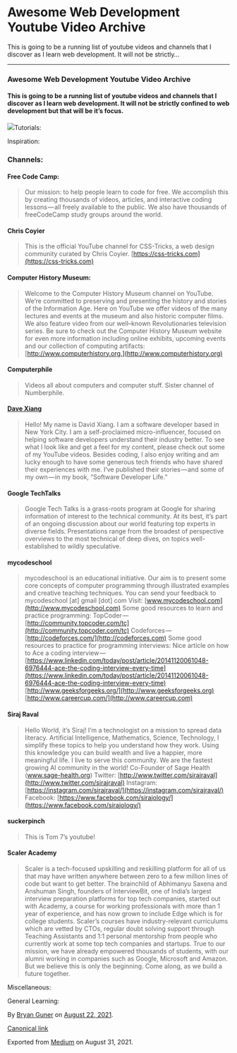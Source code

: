 # Awesome Web Development Youtube Video Archive

This is going to be a running list of youtube videos and channels that I discover as I learn web development. It will not be strictly…

***

### Awesome Web Development Youtube Video Archive

#### This is going to be a running list of youtube videos and channels that I discover as I learn web development. It will not be strictly confined to web development but that will be it’s focus.

![](https://cdn-images-1.medium.com/max/800/0\*SmvOx9hz2KcF1QP4.gif)Tutorials:

Inspiration:

### Channels:

#### Free Code Camp:

> Our mission: to help people learn to code for free. We accomplish this by creating thousands of videos, articles, and interactive coding lessons — all freely available to the public. We also have thousands of freeCodeCamp study groups around the world.

#### Chris Coyier

> This is the official YouTube channel for CSS-Tricks, a web design community curated by Chris Coyier. [https://css-tricks.com](https://css-tricks.com)

#### Computer History Museum:

> Welcome to the Computer History Museum channel on YouTube. We’re committed to preserving and presenting the history and stories of the Information Age. Here on YouTube we offer videos of the many lectures and events at the museum and also historic computer films. We also feature video from our well–known Revolutionaries television series. Be sure to check out the Computer History Museum website for even more information including online exhibits, upcoming events and our collection of computing artifacts: [http://www.computerhistory.org.](http://www.computerhistory.org)

#### Computerphile

> Videos all about computers and computer stuff. Sister channel of Numberphile.

#### [Dave Xiang](https://www.youtube.com/channel/UCu44AnfqsP-sRxmZHdnhblw)

> Hello! My name is David Xiang. I am a software developer based in New York City. I am a self-proclaimed micro-influencer, focused on helping software developers understand their industry better. To see what I look like and get a feel for my content, please check out some of my YouTube videos. Besides coding, I also enjoy writing and am lucky enough to have some generous tech friends who have shared their experiences with me. I’ve published their stories — and some of my own — in my book, “Software Developer Life.”

#### Google TechTalks

> Google Tech Talks is a grass-roots program at Google for sharing information of interest to the technical community. At its best, it’s part of an ongoing discussion about our world featuring top experts in diverse fields. Presentations range from the broadest of perspective overviews to the most technical of deep dives, on topics well-established to wildly speculative.

#### mycodeschool

> mycodeschool is an educational initiative. Our aim is to present some core concepts of computer programming through illustrated examples and creative teaching techniques. You can send your feedback to mycodeschool \[at] gmail \[dot] com Visit: [www.mycodeschool.com](http://www.mycodeschool.com) Some good resources to learn and practice programming: TopCoder — [http://community.topcoder.com/tc](http://community.topcoder.com/tc) Codeforces — [http://codeforces.com/](http://codeforces.com) Some good resources to practice for programming interviews: Nice article on how to Ace a coding interview — [https://www.linkedin.com/today/post/article/20141120061048-6976444-ace-the-coding-interview-every-time](https://www.linkedin.com/today/post/article/20141120061048-6976444-ace-the-coding-interview-every-time) [http://www.geeksforgeeks.org/](http://www.geeksforgeeks.org) [http://www.careercup.com/](http://www.careercup.com)

#### Siraj Raval

> Hello World, it’s Siraj! I’m a technologist on a mission to spread data literacy. Artificial Intelligence, Mathematics, Science, Technology, I simplify these topics to help you understand how they work. Using this knowledge you can build wealth and live a happier, more meaningful life. I live to serve this community. We are the fastest growing AI community in the world! Co-Founder of Sage Health (www.sage-health.org) Twitter: [http://www.twitter.com/sirajraval](http://www.twitter.com/sirajraval) Instagram: [https://instagram.com/sirajraval/](https://instagram.com/sirajraval/) Facebook: [https://www.facebook.com/sirajology/](https://www.facebook.com/sirajology/)

#### suckerpinch

> This is Tom 7’s youtube!

#### Scaler Academy

> Scaler is a tech-focused upskilling and reskilling platform for all of us that may have written anywhere between zero to a few million lines of code but want to get better. The brainchild of Abhimanyu Saxena and Anshuman Singh, founders of InterviewBit, one of India’s largest interview preparation platforms for top tech companies, started out with Academy, a course for working professionals with more than 1 year of experience, and has now grown to include Edge which is for college students. Scaler’s courses have industry-relevant curriculums which are vetted by CTOs, regular doubt solving support through Teaching Assistants and 1:1 personal mentorship from people who currently work at some top tech companies and startups. True to our mission, we have already empowered thousands of students, with our alumni working in companies such as Google, Microsoft and Amazon. But we believe this is only the beginning. Come along, as we build a future together.

Miscellaneous:

General Learning:

By [Bryan Guner](https://medium.com/@bryanguner) on [August 22, 2021](https://medium.com/p/792a25839143).

[Canonical link](https://medium.com/@bryanguner/awesome-web-development-youtube-video-archive-792a25839143)

Exported from [Medium](https://medium.com) on August 31, 2021.
